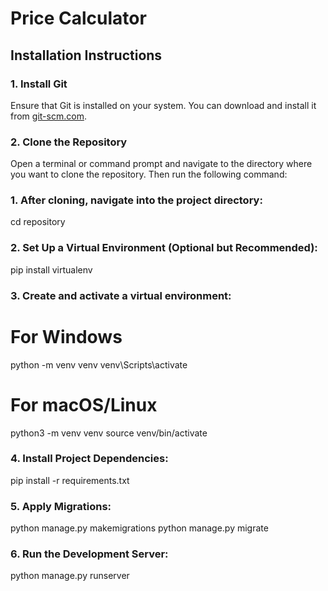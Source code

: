 # Price Calculator

## Installation Instructions

### 1. Install Git

Ensure that Git is installed on your system. You can download and install it from [git-scm.com](https://git-scm.com/).

### 2. Clone the Repository

Open a terminal or command prompt and navigate to the directory where you want to clone the repository. Then run the following command:

### 1. After cloning, navigate into the project directory:

cd repository

### 2. Set Up a Virtual Environment (Optional but Recommended):

pip install virtualenv

### 3. Create and activate a virtual environment:

# For Windows
python -m venv venv
venv\Scripts\activate

# For macOS/Linux
python3 -m venv venv
source venv/bin/activate

### 4. Install Project Dependencies:

pip install -r requirements.txt

### 5. Apply Migrations:

python manage.py makemigrations
python manage.py migrate

### 6. Run the Development Server:

python manage.py runserver

